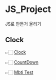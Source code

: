 # JS_Project

JS로 만든거 올리기

## Clock

👉🏻 [Clock](./Clock/README.md)

👉🏻 [CountDown](./Countdown/README.md)

👉🏻 [Mbti Test](./Mbti-test/README.md)
